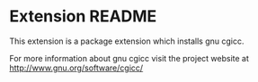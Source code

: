 # Extension README

This extension is a package extension which installs gnu cgicc.

For more information about gnu cgicc visit the project website at
http://www.gnu.org/software/cgicc/

